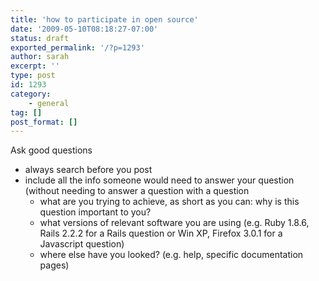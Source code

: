 ```yaml
---
title: 'how to participate in open source'
date: '2009-05-10T08:18:27-07:00'
status: draft
exported_permalink: '/?p=1293'
author: sarah
excerpt: ''
type: post
id: 1293
category:
    - general
tag: []
post_format: []
---
```

Ask good questions

- always search before you post
- include all the info someone would need to answer your question (without needing to answer a question with a question 
  - what are you trying to achieve, as short as you can: why is this question important to you?
  - what versions of relevant software you are using (e.g. Ruby 1.8.6, Rails 2.2.2 for a Rails question or Win XP, Firefox 3.0.1 for a Javascript question)
  - where else have you looked? (e.g. help, specific documentation pages)